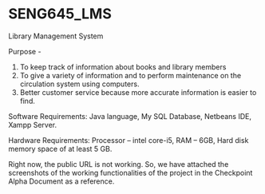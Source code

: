 # SENG645_LMS
Library Management System

Purpose - 

1) To keep track of information about books and library members
2) To give a variety of information and to perform maintenance on the circulation system using computers.
3) Better customer service because more accurate information is easier to find.

Software Requirements:
Java language,
My SQL Database,
Netbeans IDE,
Xampp Server.

Hardware Requirements:
Processor – intel core-i5, 
RAM – 6GB,
Hard disk memory space of at least 5 GB.


Right now, the public URL is not working. So, we have attached the screenshots of the working functionalities of the project in the Checkpoint Alpha Document as a reference.
